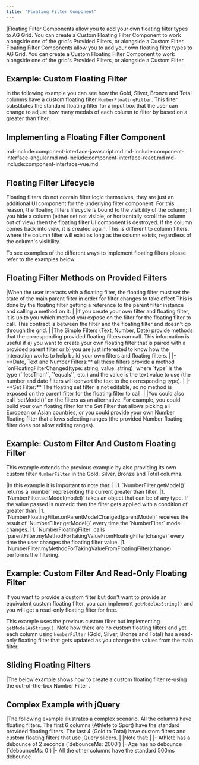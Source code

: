 ```yaml
---
title: "Floating Filter Component"
---
```


<framework-specific-section frameworks="javascript,angular,vue">
|Floating Filter Components allow you to add your own floating filter types to AG Grid. You can create a Custom Floating Filter Component to work alongside one of the grid's Provided Filters, or alongside a Custom Filter.
</framework-specific-section>

<framework-specific-section frameworks="react">
<video-section id="CxwfX4KodaM" title="React Floating Filters" header="true">
Floating Filter Components allow you to add your own floating filter types to AG Grid. You can create a Custom Floating Filter Component to work alongside one of the grid's Provided Filters, or alongside a Custom Filter.
</video-section>
</framework-specific-section>

## Example: Custom Floating Filter

In the following example you can see how the Gold, Silver, Bronze and Total columns have a custom floating filter `NumberFloatingFilter`. This filter substitutes the standard floating filter for a input box that the user can change to adjust how many medals of each column to filter by based on a greater than filter.

<grid-example title='Custom Floating Filter' name='custom-floating-filter' type='mixed' options='{ "includeNgFormsModule" : true}'></grid-example>

## Implementing a Floating Filter Component

md-include:component-interface-javascript.md
md-include:component-interface-angular.md
md-include:component-interface-react.md
md-include:component-interface-vue.md

<framework-specific-section frameworks="javascript,angular,vue">
<interface-documentation interfaceName='IFloatingFilterParams'></interface-documentation>
</framework-specific-section>

## Floating Filter Lifecycle

Floating filters do not contain filter logic themselves, they are just an additional UI component for the underlying filter component. For this reason, the floating filters lifecycle is bound to the visibility of the column; if you hide a column (either set not visible, or horizontally scroll the column out of view) then the floating filter UI component is destroyed. If the column comes back into view, it is created again. This is different to column filters, where the column filter will exist as long as the column exists, regardless of the column's visibility.

To see examples of the different ways to implement floating filters please refer to the examples below.

<framework-specific-section frameworks="javascript,angular,vue">
<h2 id="floating-filter-methods-on-provided-filters">Floating Filter Methods on Provided Filters</h2>
</framework-specific-section>

<framework-specific-section frameworks="javascript,angular,vue">
|When the user interacts with a floating filter, the floating filter must set the state of the main parent filter in order for filter changes to take effect This is done by the floating filter getting a reference to the parent filter instance and calling a method on it.
|
|If you create your own filter and floating filter, it is up to you which method you expose on the filter for the floating filter to call. This contract is between the filter and the floating filter and doesn't go through the grid.
|
|The Simple Filters (Text, Number, Date) provide methods that the corresponding provided floating filters can call. This information is useful if a) you want to create your own floating filter that is paired with a provided parent filter or b) you are just interested to know how the interaction works to help build your own filters and floating filters.
|
|- **Date, Text and Number Filters:** all these filters provide a method `onFloatingFilterChanged(type: string, value: string)` where `type` is the type (`'lessThan'`, `'equals'`, etc.) and the value is the text value to use (the number and date filters will convert the text to the corresponding type).
|
|- **Set Filter:** The floating set filter is not editable, so no method is exposed on the parent filter for the floating filter to call.
|
|You could also call `setModel()` on the filters as an alternative. For example, you could build your own floating filter for the Set Filter that allows picking all European or Asian countries, or you could provide your own Number floating filter that allows selecting ranges (the provided Number floating filter does not allow editing ranges).
</framework-specific-section>

## Example: Custom Filter And Custom Floating Filter

This example extends the previous example by also providing its own custom filter `NumberFilter` in the Gold, Silver, Bronze and Total columns.

<framework-specific-section frameworks="javascript,angular,vue">
|In this example it is important to note that:
|
|1. `NumberFilter.getModel()` returns a `number` representing the current greater than filter.
|1. `NumberFilter.setModel(model)` takes an object that can be of any type. If the value passed is numeric then the filter gets applied with a condition of greater than.
|1. `NumberFloatingFilter.onParentModelChanged(parentModel)` receives the result of `NumberFilter.getModel()` every time the `NumberFilter` model changes.
|1. `NumberFloatingFilter` calls `parentFilter.myMethodForTakingValueFromFloatingFilter(change)` every time the user changes the floating filter value.
|1. `NumberFilter.myMethodForTakingValueFromFloatingFilter(change)` performs the filtering.
</framework-specific-section>

<grid-example title='Custom Filter and Floating Filter' name='custom-filter-and-floating-filter' type='mixed' options='{"includeNgFormsModule" : true}'></grid-example>

## Example: Custom Filter And Read-Only Floating Filter

If you want to provide a custom filter but don't want to provide an equivalent custom floating filter, you can implement `getModelAsString()` and you will get a read-only floating filter for free.

This example uses the previous custom filter but implementing `getModelAsString()`. Note how there are no custom floating filters and yet each column using `NumberFilter` (Gold, Silver, Bronze and Total) has a read-only floating filter that gets updated as you change the values from the main filter.

<grid-example title='Custom Filter Only' name='custom-filter' type='mixed'></grid-example>

<framework-specific-section frameworks="react,angular,vue">
<h2 id="sliding-floating-filters">Sliding Floating Filters</h2>
</framework-specific-section>
<framework-specific-section frameworks="react,angular,vue">
|The below example shows how to create a custom floating filter re-using the out-of-the-box Number Filter .
</framework-specific-section>
<framework-specific-section frameworks="react,angular,vue">
<grid-example title='Angular Floating Filter Component' name='floating-filter-component' type='mixed' options='{ "includeNgFormsModule" : true }'></grid-example>
</framework-specific-section>

<framework-specific-section frameworks="javascript">
<h2 id="complex-example-with-jquery">Complex Example with jQuery</h2>
</framework-specific-section>
<framework-specific-section frameworks="javascript">
|The following example illustrates a complex scenario. All the columns have floating filters. The first 6 columns (Athlete to Sport) have the standard provided floating filters. The last 4 (Gold to Total) have custom filters and custom floating filters that use jQuery sliders.
|
|Note that:
|
|- Athlete has a debounce of 2 seconds (`debounceMs: 2000`)
|- Age has no debounce (`debounceMs: 0`)
|- All the other columns have the standard 500ms debounce
</framework-specific-section>
<framework-specific-section frameworks="javascript">
<grid-example title='Custom Complex Filter and Floating Filter' name='custom-complex-filter-and-floating-filter' type='typescript' options='{ "extras": ["jquery", "jqueryui"] }'></grid-example>
</framework-specific-section>
